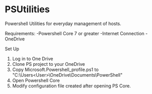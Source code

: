 # PSUtilities
Powershell Utilities for everyday management of hosts.

Requirements:
-Powershell Core 7 or greater
-Internet Connection
-OneDrive


Set Up
1. Log in to One Drive
2. Clone PS project to your OneDrive
3. Copy Microsoft.Powershell_profile.ps1 to "C:\Users\<User>\OneDrive\Documents\PowerShell"
4. Open Powershell Core
5. Modify configuration file created after opening PS Core. 
